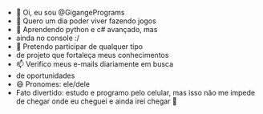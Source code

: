 - 👋 Oi, eu sou @GigangePrograms
- 👀 Quero um dia poder viver fazendo jogos
- 🌱 Aprendendo python e c# avançado, mas
- ainda no console :/
- 💞️ Pretendo participar de qualquer tipo
- de projeto que fortaleça meus conhecimentos
- 📫 Verifico meus e-mails diariamente em busca
- de oportunidades
- 😄 Pronomes: ele/dele
- Fato divertido: estudo e programo pelo celular, mas isso não me impede de chegar onde eu cheguei e ainda irei chegar 💪

<!---
GigangePrograms/GigangePrograms is a ✨ special ✨ repository because its `README.md` (this file) appears on your GitHub profile.
You can click the Preview link to take a look at your changes.
--->
